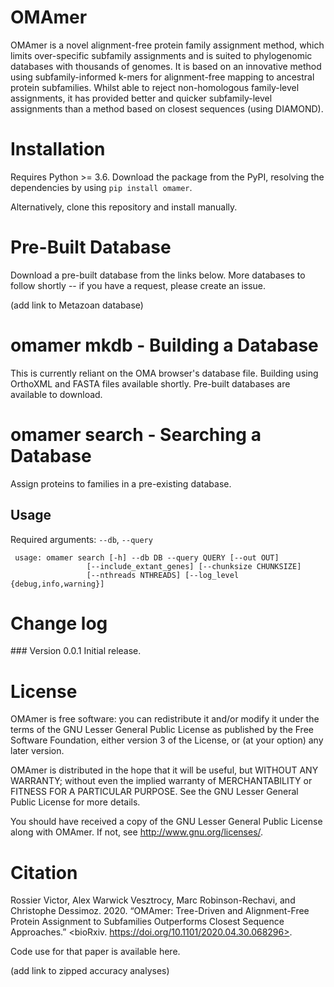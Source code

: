 # OMAmer

OMAmer is a novel alignment-free protein family assignment method, which limits over-specific subfamily assignments and is suited to phylogenomic databases with thousands of genomes. It is based on an innovative method using subfamily-informed k-mers for alignment-free mapping to ancestral protein subfamilies. Whilst able to reject non-homologous family-level assignments, it has provided better and quicker subfamily-level assignments than a method based on closest sequences (using DIAMOND).

# Installation
Requires Python >= 3.6. Download the package from the PyPI, resolving the dependencies by using ``pip install omamer``.

Alternatively, clone this repository and install manually.

# Pre-Built Database

Download a pre-built database from the links below. More databases to follow shortly -- if you have a request, please create an issue.

(add link to Metazoan database)


# omamer mkdb - Building a Database
This is currently reliant on the OMA browser's database file. Building using OrthoXML and FASTA files available shortly. Pre-built databases are available to download.

# omamer search - Searching a Database
Assign proteins to families in a pre-existing database.
## Usage
Required arguments: ``--db``, ``--query``

     usage: omamer search [-h] --db DB --query QUERY [--out OUT]
                     [--include_extant_genes] [--chunksize CHUNKSIZE]
                     [--nthreads NTHREADS] [--log_level {debug,info,warning}]
<!---
## Arguments
### Quick reference table

| Flag                 | Default                | Description |
|:--------------------|:----------------------|:-----------|
| [``--db``](#markdown-header--db)        |                        | Database filename.


### Descriptions
#### `--db`
Database
--->

# Change log
### Version 0.0.1
Initial release.


# License
OMAmer is free software: you can redistribute it and/or modify it under the terms of the GNU Lesser General Public License as published by the Free Software Foundation, either version 3 of the License, or (at your option) any later version.

OMAmer is distributed in the hope that it will be useful, but WITHOUT ANY WARRANTY; without even the implied warranty of MERCHANTABILITY or FITNESS FOR A PARTICULAR PURPOSE. See the GNU Lesser General Public License for more details.

You should have received a copy of the GNU Lesser General Public License along with OMAmer. If not, see <http://www.gnu.org/licenses/>.

# Citation
Rossier Victor, Alex Warwick Vesztrocy, Marc Robinson-Rechavi, and Christophe Dessimoz. 2020. “OMAmer: Tree-Driven and Alignment-Free Protein Assignment to Subfamilies Outperforms Closest Sequence Approaches.” <bioRxiv. https://doi.org/10.1101/2020.04.30.068296>.

Code use for that paper is available here.

(add link to zipped accuracy analyses)


